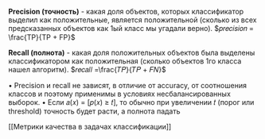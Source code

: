 
**Precision (точность)** - какая доля объектов, которых классификатор выделил как положительные, является положительной (сколько из всех предсказанных объектов как 1ый класс мы угадали верно).
$𝑝𝑟𝑒𝑐𝑖𝑠𝑖𝑜𝑛 = \frac{TP}{TP + FP}$

**Recall (полнота)** - какая доля положительных объектов была выделены классификатором как положительная (сколько объектов 1го класса нашел алгоритм).
$𝑟𝑒𝑐𝑎𝑙𝑙 =\frac{𝑇𝑃}{𝑇𝑃 + 𝐹𝑁}$

• Precision и recall не зависят, в отличие от accuracy, от соотношения классов и поэтому применимы в условиях несбалансированных выборок.
• Если 𝑎(𝑥) = [𝑝(𝑥) ≥ 𝑡], то обычно при увеличении 𝑡 (порог или threshold) точность будет расти, а полнота падать


[[Метрики качества в задачах классификации]]
